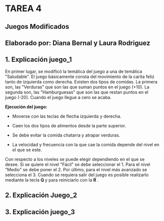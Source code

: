 # TAREA 4
## Juegos Modificados
## Elaborado por: Diana Bernal y Laura Rodriguez

## 1. Explicación juego_1
En primer lugar, se modificó la temática del juego a una de temática "Saludable". El juego básicamente consta del movimiento de la carita feliz tanto de izquierda como derecha. Existen dos tipos de comidas. La primera son, las "Verduras" que son las que suman puntos en el juego (+10). La segunda son, las "Hamburguesas" que son las que restan puntos en el juego (-20). Cuando el juego llegue a cero se acaba.</br>

<strong> Ejecución del juego:</strong>
  
+ Moverse con las teclas de flecha izquierda y derecha.

+ Caen los dos tipos de alimentos desde la parte superior.

+ Se debe evitar la comida chatarra y atrapar verduras.

+ La velocidad y frecuencia con la que cae la comida depende del nivel en el que se este.

Con respecto a los niveles se puede elegir dependiendo en el que se desee. Si se quiere el nivel "Fácil" se debe seleccionar el 1. Para el nivel "Medio" se debe poner el 2. Por último, para el nivel más avanzado se selecciona el 3. Cuando se requiera salir del juego es posible realizarlo mediante la tecla <strong> Q </strong> y para reiniciarlo con la <strong> R </strong>. 





## 2. Explicación Juego_2




## 3. Explicación juego_3
